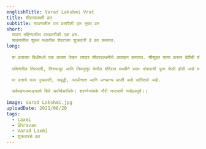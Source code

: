 ```yaml
---
englishTitle: Varad Lakshmi Vrat
title: श्रीवरदलक्ष्मी व्रत
subtitle: श्रावणातील वार व्रतांपैकी एक मुख्य व्रत
short:
  श्रावण महिन्यातील वारव्रतांपैकी एक व्रत.
  श्रावणातील शुक्ल पक्षातील शेवटच्या शुक्रवारी हे व्रत करतात.
long:
  
  या व्रताच्या विधीमध्ये एक कलश ठेऊन त्यावर श्रीवरदलक्ष्मीचे आवाहन करतात. श्रीसूक्त पठण करून देवीची षोडशोपचारे पूजन करतात. लक्ष्मीस २१ अनारशांचा नैवेद्य अर्पण करतात. ब्राह्मण, सुवासिनी आणि ब्रह्मचारी यांना उपायान अर्थात भेटवस्तू देतात. दक्षिण भारतामध्ये आषाढ महिन्यातील शेवटच्या शुक्रवारी हे व्रत केले जाते.
  
  दक्षिणेतील तिरुवादी, तिरुवायूर आणि तिरुपुत्तुर येथील मंदिरात लक्ष्मीने स्वतः शंकराची पूजा केली होती असे मानले जाते, म्हणून या व्रतात या मंदिरांना विशेष महत्व आहे.
  
  या व्रताचे फल पुत्रप्राप्ती, समृद्धी, व्याधीनाश आणि धनधान्य प्राप्ती असे सांगितले आहे.

  सर्वमङगलमाङगल्ये शिवे सर्वार्थसाधिके। शरण्येत्र्यंबके गौरी नारायणी नमोऽस्तुते।।
  
image: Varad Lakshmi.jpg
uploadDate: 2021/08/20
tags:
  - Laxmi
  - Shravan
  - Varad Laxmi
  - शुक्रवारचे व्रत
---
```

